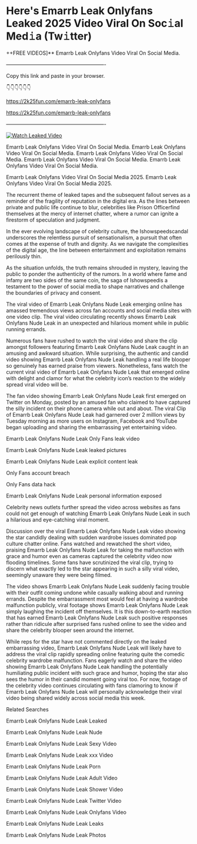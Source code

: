 # Here's Emarrb Leak Onlyfans Leaked 2025 Video Viral On Soc𝚒al Med𝚒a (Tw𝚒tter)

++FREE VIDEOS]** Emarrb Leak Onlyfans Video Viral On Social Media.

———————————————————-

Copy this link and paste in your browser.

👇👇👇👇👇👇

https://2k25fun.com/emarrb-leak-onlyfans

https://2k25fun.com/emarrb-leak-onlyfans

———————————————————-

[![Watch Leaked Video](https://miro.medium.com/v2/resize:fit:828/format:webp/1*cilzJN44JGOrTw9NJCrNHA.gif "Watch Leaked Video")](https://2k25fun.com/emarrb-leak-onlyfans)

Emarrb Leak Onlyfans Video Viral On Social Media. Emarrb Leak Onlyfans Video Viral On Social Media. Emarrb Leak Onlyfans Video Viral On Social Media. Emarrb Leak Onlyfans Video Viral On Social Media. Emarrb Leak Onlyfans Video Viral On Social Media.

Emarrb Leak Onlyfans Video Viral On Social Media 2025. Emarrb Leak Onlyfans Video Viral On Social Media 2025.

The recurrent theme of leaked tapes and the subsequent fallout serves as a reminder of the fragility of reputation in the digital era. As the lines between private and public life continue to blur, celebrities like Prison Officerfind themselves at the mercy of internet chatter, where a rumor can ignite a firestorm of speculation and judgment.

In the ever evolving landscape of celebrity culture, the Ishowspeedscandal underscores the relentless pursuit of sensationalism, a pursuit that often comes at the expense of truth and dignity. As we navigate the complexities of the digital age, the line between entertainment and exploitation remains perilously thin.

As the situation unfolds, the truth remains shrouded in mystery, leaving the public to ponder the authenticity of the rumors. In a world where fame and infamy are two sides of the same coin, the saga of Ishowspeedis a testament to the power of social media to shape narratives and challenge the boundaries of privacy and consent.

The viral video of Emarrb Leak Onlyfans Nude Leak emerging online has amassed tremendous views across fan accounts and social media sites with one video clip. The viral video circulating recently shows Emarrb Leak Onlyfans Nude Leak in an unexpected and hilarious moment while in public running errands.

Numerous fans have rushed to watch the viral video and share the clip amongst followers featuring Emarrb Leak Onlyfans Nude Leak caught in an amusing and awkward situation. While surprising, the authentic and candid video showing Emarrb Leak Onlyfans Nude Leak handling a real life blooper so genuinely has earned praise from viewers. Nonetheless, fans watch the current viral video of Emarrb Leak Onlyfans Nude Leak that emerged online with delight and clamor for what the celebrity icon’s reaction to the widely spread viral video will be.

The fan video showing Emarrb Leak Onlyfans Nude Leak first emerged on Twitter on Monday, posted by an amused fan who claimed to have captured the silly incident on their phone camera while out and about. The viral Clip of Emarrb Leak Onlyfans Nude Leak had garnered over 2 million views by Tuesday morning as more users on Instagram, Facebook and YouTube began uploading and sharing the embarrassing yet entertaining video.

Emarrb Leak Onlyfans Nude Leak Only Fans leak video

Emarrb Leak Onlyfans Nude Leak leaked pictures

Emarrb Leak Onlyfans Nude Leak explicit content leak

Only Fans account breach

Only Fans data hack

Emarrb Leak Onlyfans Nude Leak personal information exposed

Celebrity news outlets further spread the video across websites as fans could not get enough of watching Emarrb Leak Onlyfans Nude Leak in such a hilarious and eye-catching viral moment.

Discussion over the viral Emarrb Leak Onlyfans Nude Leak video showing the star candidly dealing with sudden wardrobe issues dominated pop culture chatter online. Fans watched and rewatched the short video, praising Emarrb Leak Onlyfans Nude Leak for taking the malfunction with grace and humor even as cameras captured the celebrity video now flooding timelines. Some fans have scrutinized the viral clip, trying to discern what exactly led to the star appearing in such a silly viral video, seemingly unaware they were being filmed.

The video shows Emarrb Leak Onlyfans Nude Leak suddenly facing trouble with their outfit coming undone while casually walking about and running errands. Despite the embarrassment most would feel at having a wardrobe malfunction publicly, viral footage shows Emarrb Leak Onlyfans Nude Leak simply laughing the incident off themselves. It is this down-to-earth reaction that has earned Emarrb Leak Onlyfans Nude Leak such positive responses rather than ridicule after surprised fans rushed online to see the video and share the celebrity blooper seen around the internet.

While reps for the star have not commented directly on the leaked embarrassing video, Emarrb Leak Onlyfans Nude Leak will likely have to address the viral clip rapidly spreading online featuring quite the comedic celebrity wardrobe malfunction. Fans eagerly watch and share the video showing Emarrb Leak Onlyfans Nude Leak handling the potentially humiliating public incident with such grace and humor, hoping the star also sees the humor in their candid moment going viral too. For now, footage of the celebrity video continues circulating with fans clamoring to know if Emarrb Leak Onlyfans Nude Leak will personally acknowledge their viral video being shared widely across social media this week.

Related Searches

Emarrb Leak Onlyfans Nude Leak Leaked

Emarrb Leak Onlyfans Nude Leak Nude

Emarrb Leak Onlyfans Nude Leak Sexy Video

Emarrb Leak Onlyfans Nude Leak xxx Video

Emarrb Leak Onlyfans Nude Leak Porn

Emarrb Leak Onlyfans Nude Leak Adult Video

Emarrb Leak Onlyfans Nude Leak Shower Video

Emarrb Leak Onlyfans Nude Leak Twitter Video

Emarrb Leak Onlyfans Nude Leak Onlyfans Video

Emarrb Leak Onlyfans Nude Leak Leaks

Emarrb Leak Onlyfans Nude Leak Photos